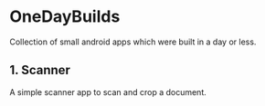 # OneDayBuilds
Collection of small android apps which were built in a day or less.

## 1. Scanner

A simple scanner app to scan and crop a document.
